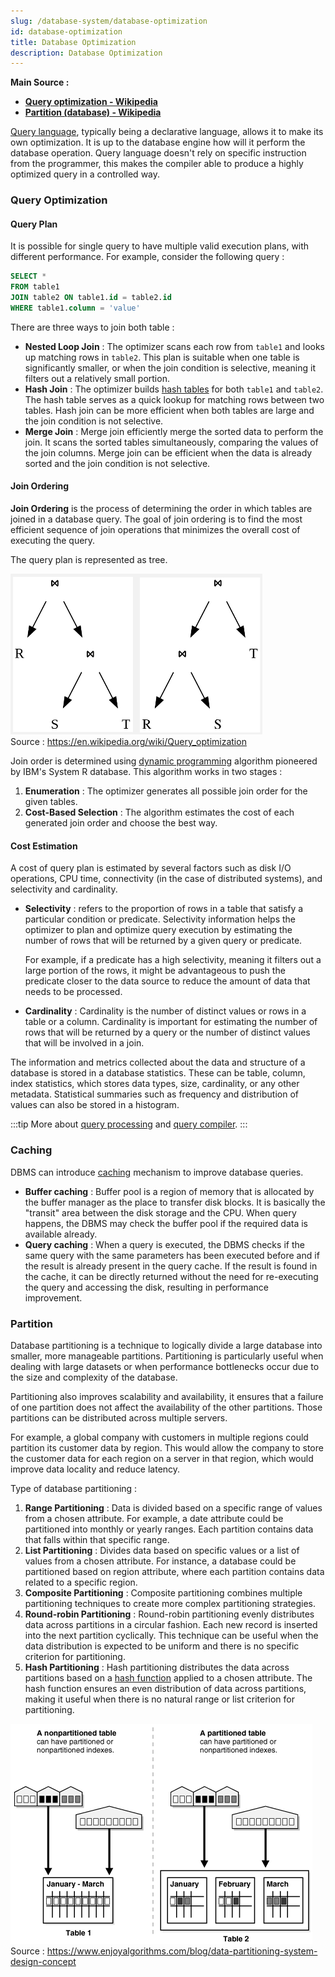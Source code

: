 ```yaml
---
slug: /database-system/database-optimization
id: database-optimization
title: Database Optimization
description: Database Optimization
---
```


**Main Source :**

- **[Query optimization - Wikipedia](https://en.wikipedia.org/wiki/Query_optimization)**
- **[Partition (database) - Wikipedia](<https://en.wikipedia.org/wiki/Partition_(database)>)**

[Query language](/database-system/query-language), typically being a declarative language, allows it to make its own optimization. It is up to the database engine how will it perform the database operation. Query language doesn't rely on specific instruction from the programmer, this makes the compiler able to produce a highly optimized query in a controlled way.

### Query Optimization

#### Query Plan

It is possible for single query to have multiple valid execution plans, with different performance. For example, consider the following query :

```sql
SELECT *
FROM table1
JOIN table2 ON table1.id = table2.id
WHERE table1.column = 'value'
```

There are three ways to join both table :

- **Nested Loop Join** : The optimizer scans each row from `table1` and looks up matching rows in `table2`. This plan is suitable when one table is significantly smaller, or when the join condition is selective, meaning it filters out a relatively small portion.
- **Hash Join** : The optimizer builds [hash tables](/data-structures-and-algorithms/hash-table) for both `table1` and `table2`. The hash table serves as a quick lookup for matching rows between two tables. Hash join can be more efficient when both tables are large and the join condition is not selective.
- **Merge Join** : Merge join efficiently merge the sorted data to perform the join. It scans the sorted tables simultaneously, comparing the values of the join columns. Merge join can be efficient when the data is already sorted and the join condition is not selective.

#### Join Ordering

**Join Ordering** is the process of determining the order in which tables are joined in a database query. The goal of join ordering is to find the most efficient sequence of join operations that minimizes the overall cost of executing the query.

The query plan is represented as tree.

![Query plan tree](./query-plan-tree.png)  
Source : https://en.wikipedia.org/wiki/Query_optimization

Join order is determined using [dynamic programming](/data-structures-and-algorithms/dynamic-programming) algorithm pioneered by IBM's System R database. This algorithm works in two stages :

1. **Enumeration** : The optimizer generates all possible join order for the given tables.
2. **Cost-Based Selection** : The algorithm estimates the cost of each generated join order and choose the best way.

#### Cost Estimation

A cost of query plan is estimated by several factors such as disk I/O operations, CPU time, connectivity (in the case of distributed systems), and selectivity and cardinality.

- **Selectivity** : refers to the proportion of rows in a table that satisfy a particular condition or predicate. Selectivity information helps the optimizer to plan and optimize query execution by estimating the number of rows that will be returned by a given query or predicate.

  For example, if a predicate has a high selectivity, meaning it filters out a large portion of the rows, it might be advantageous to push the predicate closer to the data source to reduce the amount of data that needs to be processed.

- **Cardinality** : Cardinality is the number of distinct values or rows in a table or a column. Cardinality is important for estimating the number of rows that will be returned by a query or the number of distinct values that will be involved in a join.

The information and metrics collected about the data and structure of a database is stored in a database statistics. These can be table, column, index statistics, which stores data types, size, cardinality, or any other metadata. Statistical summaries such as frequency and distribution of values can also be stored in a histogram.

:::tip
More about [query processing](/database-system/query-processing) and [query compiler](/query-compiler).
:::

### Caching

DBMS can introduce [caching](/backend-development/caching) mechanism to improve database queries.

- **Buffer caching** : Buffer pool is a region of memory that is allocated by the buffer manager as the place to transfer disk blocks. It is basically the "transit" area between the disk storage and the CPU. When query happens, the DBMS may check the buffer pool if the required data is available already.
- **Query caching** : When a query is executed, the DBMS checks if the same query with the same parameters has been executed before and if the result is already present in the query cache. If the result is found in the cache, it can be directly returned without the need for re-executing the query and accessing the disk, resulting in performance improvement.

### Partition

Database partitioning is a technique to logically divide a large database into smaller, more manageable partitions. Partitioning is particularly useful when dealing with large datasets or when performance bottlenecks occur due to the size and complexity of the database.

Partitioning also improves scalability and availability, it ensures that a failure of one partition does not affect the availability of the other partitions. Those partitions can be distributed across multiple servers.

For example, a global company with customers in multiple regions could partition its customer data by region. This would allow the company to store the customer data for each region on a server in that region, which would improve data locality and reduce latency.

Type of database partitioning :

1. **Range Partitioning** : Data is divided based on a specific range of values from a chosen attribute. For example, a date attribute could be partitioned into monthly or yearly ranges. Each partition contains data that falls within that specific range.
2. **List Partitioning** : Divides data based on specific values or a list of values from a chosen attribute. For instance, a database could be partitioned based on region attribute, where each partition contains data related to a specific region.
3. **Composite Partitioning** : Composite partitioning combines multiple partitioning techniques to create more complex partitioning strategies.
4. **Round-robin Partitioning** : Round-robin partitioning evenly distributes data across partitions in a circular fashion. Each new record is inserted into the next partition cyclically. This technique can be useful when the data distribution is expected to be uniform and there is no specific criterion for partitioning.
5. **Hash Partitioning** : Hash partitioning distributes the data across partitions based on a [hash function](/computer-security/hash-function) applied to a chosen attribute. The hash function ensures an even distribution of data across partitions, making it useful when there is no natural range or list criterion for partitioning.

![Database partition](./partition.png)  
Source : https://www.enjoyalgorithms.com/blog/data-partitioning-system-design-concept
